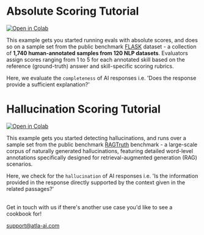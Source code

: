 # Absolute Scoring Tutorial

[![Open in Colab](https://colab.research.google.com/assets/colab-badge.svg)](https://colab.research.google.com/github/atla-ai/selene-mini/blob/main/cookbooks/(HF_Quickstart)_Absolute_Scoring.ipynb)

This example gets you started running evals with absolute scores, and does so on a sample set from the public benchmark [FLASK](https://arxiv.org/pdf/2307.10928) dataset - a collection of **1,740 human-annotated samples from 120 NLP datasets**. Evaluators assign scores ranging from 1 to 5 for each annotated skill based on the reference (ground-truth) answer and skill-specific scoring rubrics.

Here, we evaluate the `completeness` of AI responses i.e. 'Does the response provide a sufficient explanation?'

# Hallucination Scoring Tutorial

[![Open in Colab](https://colab.research.google.com/assets/colab-badge.svg)](https://colab.research.google.com/github/atla-ai/selene-mini/blob/main/cookbooks/(HF_Quickstart)_Hallucination.ipynb)

This example gets you started detecting hallucinations, and runs over a sample set from the public benchmark [RAGTruth](https://arxiv.org/abs/2401.00396) benchmark - a large-scale corpus of naturally generated hallucinations, featuring detailed word-level annotations specifically designed for retrieval-augmented generation (RAG) scenarios.

Here, we check for the `hallucination` of AI responses i.e. 'Is the information provided in the response directly supported by the context given in the related passages?'

<br>
Get in touch with us if there's another use case you'd like to see a cookbook for!

support@atla-ai.com
